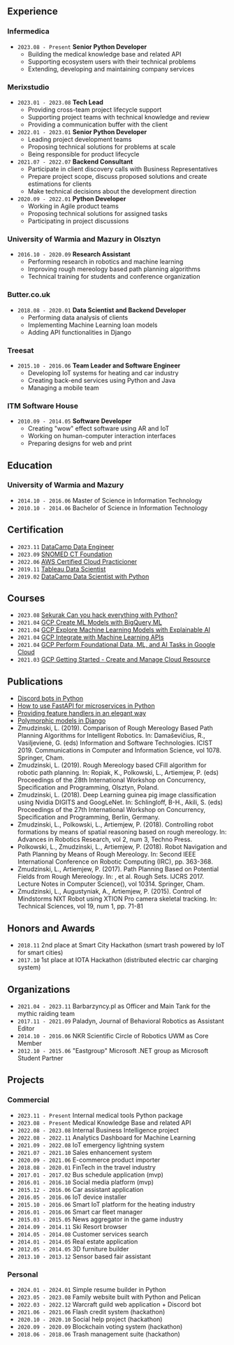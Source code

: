 ## Experience

### Infermedica

- `2023.08 - Present` **Senior Python Developer**
   - Building the medical knowledge base and related API
   - Supporting ecosystem users with their technical problems
   - Extending, developing and maintaining company services

### Merixstudio

- `2023.01 - 2023.08` **Tech Lead**
   - Providing cross-team project lifecycle support
   - Supporting project teams with technical knowledge and review
   - Providing a communication buffer with the client
- `2022.01 - 2023.01` **Senior Python Developer**
   - Leading project development teams
   - Proposing technical solutions for problems at scale
   - Being responsible for product lifecycle
- `2021.07 - 2022.07` **Backend Consultant**
   - Participate in client discovery calls with Business Representatives
   - Prepare project scope, discuss proposed solutions and create estimations for clients
   - Make technical decisions about the development direction
- `2020.09 - 2022.01` **Python Developer**
   - Working in Agile product teams
   - Proposing technical solutions for assigned tasks
   - Participating in project discussions

### University of Warmia and Mazury in Olsztyn

- `2016.10 - 2020.09` **Research Assistant**
   - Performing research in robotics and machine learning
   - Improving rough mereology based path planning algorithms
   - Technical training for students and conference organization

### Butter.co.uk

- `2018.08 - 2020.01` **Data Scientist and Backend Developer**
   - Performing data analysis of clients
   - Implementing Machine Learning loan models
   - Adding API functionalities in Django

### Treesat

- `2015.10 - 2016.06` **Team Leader and Software Engineer**
   - Developing IoT systems for heating and car industry
   - Creating back-end services using Python and Java
   - Managing a mobile team

### ITM Software House

- `2010.09 - 2014.05` **Software Developer**
   - Creating "wow" effect software using AR and IoT
   - Working on human-computer interaction interfaces
   - Preparing designs for web and print

## Education

### University of Warmia and Mazury

- `2014.10 - 2016.06` Master of Science in Information Technology
- `2010.10 - 2014.06` Bachelor of Science in Information Technology

## Certification

- `2023.11` [DataCamp Data Engineer](/certificates/2023_11_datacamp_de.pdf)
- `2023.09` [SNOMED CT Foundation](/certificates/2023_09_snomed_ct_foundation.pdf)
- `2022.06` [AWS Certified Cloud Practicioner](https://www.credly.com/badges/6f3477b2-151a-4b34-9814-3f4b7bacb6fa)
- `2019.11` [Tableau Data Scientist](https://www.credly.com/badges/bfc673a0-3b18-436b-ab51-40a8ccfc2dd7)
- `2019.02` [DataCamp Data Scientist with Python](/certificates/2019_02_datacamp_data_scientist.pdf)

## Courses

- `2023.08` [Sekurak Can you hack everything with Python?](/certificates/2023_08_sekurak_python_hacking.pdf)
- `2021.04` [GCP Create ML Models with BigQuery ML](https://www.cloudskillsboost.google/public_profiles/fef2c2a4-80ea-472e-b420-e04ecb7c801e/badges/765633)
- `2021.04` [GCP Explore Machine Learning Models with Explainable AI](https://www.cloudskillsboost.google/public_profiles/fef2c2a4-80ea-472e-b420-e04ecb7c801e/badges/761485)
- `2021.04` [GCP Integrate with Machine Learning APIs](https://www.cloudskillsboost.google/public_profiles/fef2c2a4-80ea-472e-b420-e04ecb7c801e/badges/706377)
- `2021.04` [GCP Perform Foundational Data, ML, and AI Tasks in Google Cloud](https://www.cloudskillsboost.google/public_profiles/fef2c2a4-80ea-472e-b420-e04ecb7c801e/badges/716191)
- `2021.03` [GCP Getting Started - Create and Manage Cloud Resource](https://www.cloudskillsboost.google/public_profiles/fef2c2a4-80ea-472e-b420-e04ecb7c801e/badges/684408)

## Publications

- [Discord bots in Python](https://content.merixstudio.com/insights/discord-bots-python/)
- [How to use FastAPI for microservices in Python](https://content.merixstudio.com/insights/how-use-fastapi-microservices-python/)
- [Providing feature handlers in an elegant way](https://www.merixstudio.com/blog/feature-handlers-made-easy/)
- [Polymorphic models in Django](https://www.merixstudio.com/blog/polymorphic-models-django/)
- Zmudzinski, L. (2019). Comparison of Rough Mereology Based Path Planning Algorithms for Intelligent Robotics. In: Damaševičius, R., Vasiljevienė, G. (eds) Information and Software Technologies. ICIST 2019. Communications in Computer and Information Science, vol 1078. Springer, Cham.
- Zmudzinski, L. (2019). Rough Mereology based CFill algorithm for robotic path planning. In: Ropiak, K., Polkowski, L., Artiemjew, P. (eds) Proceedings of the 28th International Workshop on Concurrency, Specification and Programming, Olsztyn, Poland.
- Zmudzinski, L. (2018). Deep Learning guinea pig image classification using Nvidia DIGITS and GoogLeNet. In: Schlingloff, B-H., Akili, S. (eds) Proceedings of the 27th International Workshop on Concurrency, Specification and Programming, Berlin, Germany.
- Zmudzinski, L., Polkowski, L., Artiemjew, P. (2018). Controlling robot formations by means of spatial reasoning based on rough mereology. In: Advances in Robotics Research, vol 2, num 3, Techno Press.
- Polkowski, L., Zmudzinski, L., Artiemjew, P. (2018). Robot Navigation and Path Planning by Means of Rough Mereology. In: Second IEEE International Conference on Robotic Computing (IRC), pp. 363-368.
- Zmudzinski, L., Artiemjew, P. (2017). Path Planning Based on Potential Fields from Rough Mereology. In: , et al. Rough Sets. IJCRS 2017. Lecture Notes in Computer Science(), vol 10314. Springer, Cham.
- Zmudzinski, L., Augustyniak, A., Artiemjew, P. (2015). Control of Mindstorms NXT Robot using XTION Pro camera skeletal tracking. In: Technical Sciences, vol 19, num 1, pp. 71-81

## Honors and Awards

- `2018.11` 2nd place at Smart City Hackathon (smart trash powered by IoT for smart cities)
- `2017.10` 1st place at IOTA Hackathon (distributed electric car charging system)

## Organizations

- `2021.04 - 2023.11` Barbarzyncy.pl as Officer and Main Tank for the mythic raiding team
- `2017.11 - 2021.09` Paladyn, Journal of Behavioral Robotics as Assistant Editor
- `2014.10 - 2016.06` NKR Scientific Circle of Robotics UWM as Core Member
- `2012.10 - 2015.06` "Eastgroup" Microsoft .NET group as Microsoft Student Partner

## Projects

### Commercial

- `2023.11 - Present` Internal medical tools Python package
- `2023.08 - Present` Medical Knowledge Base and related API
- `2022.08 - 2023.08` Internal Business Intelligence project
- `2022.08 - 2022.11` Analytics Dashboard for Machine Learning
- `2021.09 - 2022.08` IoT emergency lightning system
- `2021.07 - 2021.10` Sales enhancement system
- `2020.09 - 2021.06` E-commerce product importer
- `2018.08 - 2020.01` FinTech in the travel industry
- `2017.01 - 2017.02` Bus schedule application (mvp)
- `2016.01 - 2016.10` Social media platform (mvp)
- `2015.12 - 2016.06` Car assistant application
- `2016.05 - 2016.06` IoT device installer
- `2015.10 - 2016.06` Smart IoT platform for the heating industry
- `2016.01 - 2016.06` Smart car fleet manager
- `2015.03 - 2015.05` News aggregator in the game industry
- `2014.09 - 2014.11` Ski Resort browser
- `2014.05 - 2014.08` Customer services search
- `2014.01 - 2014.05` Real estate application
- `2012.05 - 2014.05` 3D furniture builder
- `2013.10 - 2013.12` Sensor based fair assistant


### Personal

- `2024.01 - 2024.01` Simple resume builder in Python
- `2023.05 - 2023.08` Family website built with Python and Pelican
- `2022.03 - 2022.12` Warcraft guild web application + Discord bot
- `2021.06 - 2021.06` Flash credit system (hackathon)
- `2020.10 - 2020.10` Social help project (hackathon)
- `2020.09 - 2020.09` Blockchain voting system (hackathon)
- `2018.06 - 2018.06` Trash management suite (hackathon)
